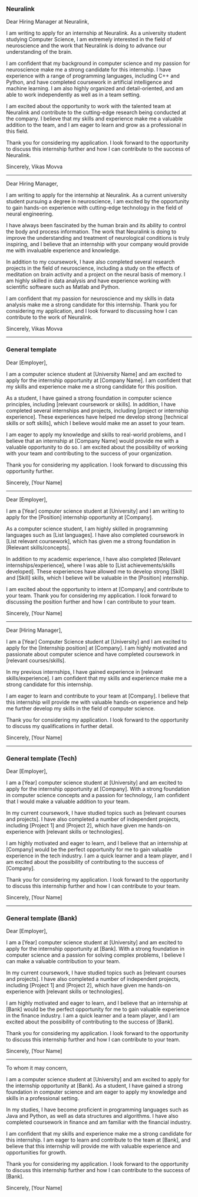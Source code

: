 ### Neuralink

Dear Hiring Manager at Neuralink,

I am writing to apply for an internship at Neuralink. As a university student studying Computer Science, I am extremely interested in the field of neuroscience and the work that Neuralink is doing to advance our understanding of the brain.

I am confident that my background in computer science and my passion for neuroscience make me a strong candidate for this internship. I have experience with a range of programming languages, including C++ and Python, and have completed coursework in artificial intelligence and machine learning. I am also highly organized and detail-oriented, and am able to work independently as well as in a team setting.

I am excited about the opportunity to work with the talented team at Neuralink and contribute to the cutting-edge research being conducted at the company. I believe that my skills and experience make me a valuable addition to the team, and I am eager to learn and grow as a professional in this field.

Thank you for considering my application. I look forward to the opportunity to discuss this internship further and how I can contribute to the success of Neuralink.

Sincerely,
Vikas Movva

---
Dear Hiring Manager,

I am writing to apply for the internship at Neuralink. As a current university student pursuing a degree in neuroscience, I am excited by the opportunity to gain hands-on experience with cutting-edge technology in the field of neural engineering.

I have always been fascinated by the human brain and its ability to control the body and process information. The work that Neuralink is doing to improve the understanding and treatment of neurological conditions is truly inspiring, and I believe that an internship with your company would provide me with invaluable experience and knowledge.

In addition to my coursework, I have also completed several research projects in the field of neuroscience, including a study on the effects of meditation on brain activity and a project on the neural basis of memory. I am highly skilled in data analysis and have experience working with scientific software such as Matlab and Python.

I am confident that my passion for neuroscience and my skills in data analysis make me a strong candidate for this internship. Thank you for considering my application, and I look forward to discussing how I can contribute to the work of Neuralink.

Sincerely, Vikas Movva

---
### General template

Dear [Employer],

I am a computer science student at [University Name] and am excited to apply for the internship opportunity at [Company Name]. I am confident that my skills and experience make me a strong candidate for this position.

As a student, I have gained a strong foundation in computer science principles, including [relevant coursework or skills]. In addition, I have completed several internships and projects, including [project or internship experience]. These experiences have helped me develop strong [technical skills or soft skills], which I believe would make me an asset to your team.

I am eager to apply my knowledge and skills to real-world problems, and I believe that an internship at [Company Name] would provide me with a valuable opportunity to do so. I am excited about the possibility of working with your team and contributing to the success of your organization.

Thank you for considering my application. I look forward to discussing this opportunity further.

Sincerely, [Your Name]

---
Dear [Employer],

I am a [Year] computer science student at [University] and I am writing to apply for the [Position] internship opportunity at [Company].

As a computer science student, I am highly skilled in programming languages such as [List languages]. I have also completed coursework in [List relevant coursework], which has given me a strong foundation in [Relevant skills/concepts].

In addition to my academic experience, I have also completed [Relevant internships/experience], where I was able to [List achievements/skills developed]. These experiences have allowed me to develop strong [Skill] and [Skill] skills, which I believe will be valuable in the [Position] internship.

I am excited about the opportunity to intern at [Company] and contribute to your team. Thank you for considering my application. I look forward to discussing the position further and how I can contribute to your team.

Sincerely, [Your Name]

---
Dear [Hiring Manager],

I am a [Year] Computer Science student at [University] and I am excited to apply for the [Internship position] at [Company]. I am highly motivated and passionate about computer science and have completed coursework in [relevant courses/skills].

In my previous internships, I have gained experience in [relevant skills/experience]. I am confident that my skills and experience make me a strong candidate for this internship.

I am eager to learn and contribute to your team at [Company]. I believe that this internship will provide me with valuable hands-on experience and help me further develop my skills in the field of computer science.

Thank you for considering my application. I look forward to the opportunity to discuss my qualifications in further detail.

Sincerely, [Your Name]

---
### General template (Tech)
Dear [Employer],

I am a [Year] computer science student at [University] and am excited to apply for the internship opportunity at [Company]. With a strong foundation in computer science concepts and a passion for technology, I am confident that I would make a valuable addition to your team.

In my current coursework, I have studied topics such as [relevant courses and projects]. I have also completed a number of independent projects, including [Project 1] and [Project 2], which have given me hands-on experience with [relevant skills or technologies].

I am highly motivated and eager to learn, and I believe that an internship at [Company] would be the perfect opportunity for me to gain valuable experience in the tech industry. I am a quick learner and a team player, and I am excited about the possibility of contributing to the success of [Company].

Thank you for considering my application. I look forward to the opportunity to discuss this internship further and how I can contribute to your team.

Sincerely, [Your Name]

---
### General template (Bank)

Dear [Employer],

I am a [Year] computer science student at [University] and am excited to apply for the internship opportunity at [Bank]. With a strong foundation in computer science and a passion for solving complex problems, I believe I can make a valuable contribution to your team.

In my current coursework, I have studied topics such as [relevant courses and projects]. I have also completed a number of independent projects, including [Project 1] and [Project 2], which have given me hands-on experience with [relevant skills or technologies].

I am highly motivated and eager to learn, and I believe that an internship at [Bank] would be the perfect opportunity for me to gain valuable experience in the finance industry. I am a quick learner and a team player, and I am excited about the possibility of contributing to the success of [Bank].

Thank you for considering my application. I look forward to the opportunity to discuss this internship further and how I can contribute to your team.

Sincerely, [Your Name]

---
To whom it may concern,

I am a computer science student at [University] and am excited to apply for the internship opportunity at [Bank]. As a student, I have gained a strong foundation in computer science and am eager to apply my knowledge and skills in a professional setting.

In my studies, I have become proficient in programming languages such as Java and Python, as well as data structures and algorithms. I have also completed coursework in finance and am familiar with the financial industry.

I am confident that my skills and experience make me a strong candidate for this internship. I am eager to learn and contribute to the team at [Bank], and believe that this internship will provide me with valuable experience and opportunities for growth.

Thank you for considering my application. I look forward to the opportunity to discuss this internship further and how I can contribute to the success of [Bank].

Sincerely, [Your Name]
